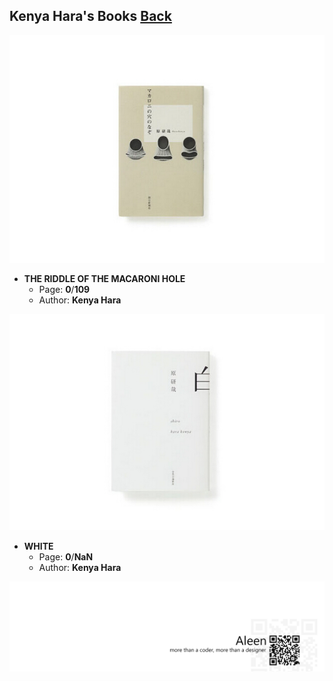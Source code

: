 ## Kenya Hara's Books	[Back](./../README.md)

<img src="./the_riddle_of_the_macaroni_hole.jpg">

- **THE RIDDLE OF THE MACARONI HOLE**  
	- Page: **0**/**109**
	- Author: **Kenya Hara**	

<img src="./white.jpg">

- **WHITE**  
	- Page: **0**/**NaN**
	- Author: **Kenya Hara**	

<a href="http://aleen42.github.io/" target="_blank" ><img src="./../pic/tail.gif"></a>

